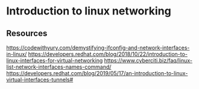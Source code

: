 # Introduction to linux networking

##  Resources
https://codewithyury.com/demystifying-ifconfig-and-network-interfaces-in-linux/
https://developers.redhat.com/blog/2018/10/22/introduction-to-linux-interfaces-for-virtual-networking
https://www.cyberciti.biz/faq/linux-list-network-interfaces-names-command/
https://developers.redhat.com/blog/2019/05/17/an-introduction-to-linux-virtual-interfaces-tunnels#

